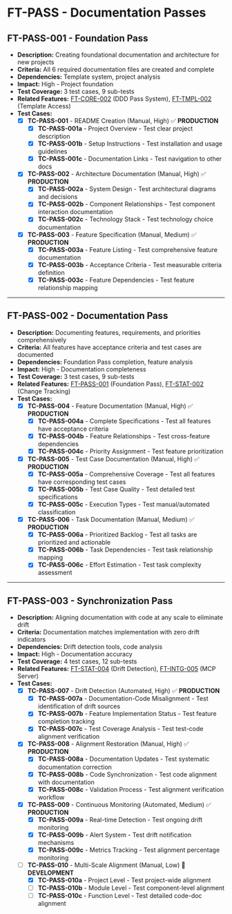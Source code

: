 # FT-PASS - Documentation Passes

## FT-PASS-001 - Foundation Pass
- **Description:** Creating foundational documentation and architecture for new projects
- **Criteria:** All 6 required documentation files are created and complete
- **Dependencies:** Template system, project analysis
- **Impact:** High - Project foundation
- **Test Coverage:** 3 test cases, 9 sub-tests
- **Related Features:** [FT-CORE-002](core.md#ft-core-002) (DDD Pass System), [FT-TMPL-002](templates.md#ft-tmpl-002) (Template Access)
- **Test Cases:**
    - [x] **TC-PASS-001** - README Creation (Manual, High) ✅ **PRODUCTION**
        - [x] **TC-PASS-001a** - Project Overview - Test clear project description
        - [x] **TC-PASS-001b** - Setup Instructions - Test installation and usage guidelines
        - [x] **TC-PASS-001c** - Documentation Links - Test navigation to other docs
    - [x] **TC-PASS-002** - Architecture Documentation (Manual, High) ✅ **PRODUCTION**
        - [x] **TC-PASS-002a** - System Design - Test architectural diagrams and decisions
        - [x] **TC-PASS-002b** - Component Relationships - Test component interaction documentation
        - [x] **TC-PASS-002c** - Technology Stack - Test technology choice documentation
    - [x] **TC-PASS-003** - Feature Specification (Manual, Medium) ✅ **PRODUCTION**
        - [x] **TC-PASS-003a** - Feature Listing - Test comprehensive feature documentation
        - [x] **TC-PASS-003b** - Acceptance Criteria - Test measurable criteria definition
        - [x] **TC-PASS-003c** - Feature Dependencies - Test feature relationship mapping

---

## FT-PASS-002 - Documentation Pass
- **Description:** Documenting features, requirements, and priorities comprehensively
- **Criteria:** All features have acceptance criteria and test cases are documented
- **Dependencies:** Foundation Pass completion, feature analysis
- **Impact:** High - Documentation completeness
- **Test Coverage:** 3 test cases, 9 sub-tests
- **Related Features:** [FT-PASS-001](passes.md#ft-pass-001) (Foundation Pass), [FT-STAT-002](status-tracking.md#ft-stat-002) (Change Tracking)
- **Test Cases:**
    - [x] **TC-PASS-004** - Feature Documentation (Manual, High) ✅ **PRODUCTION**
        - [x] **TC-PASS-004a** - Complete Specifications - Test all features have acceptance criteria
        - [x] **TC-PASS-004b** - Feature Relationships - Test cross-feature dependencies
        - [x] **TC-PASS-004c** - Priority Assignment - Test feature prioritization
    - [x] **TC-PASS-005** - Test Case Documentation (Manual, High) ✅ **PRODUCTION**
        - [x] **TC-PASS-005a** - Comprehensive Coverage - Test all features have corresponding test cases
        - [x] **TC-PASS-005b** - Test Case Quality - Test detailed test specifications
        - [x] **TC-PASS-005c** - Execution Types - Test manual/automated classification
    - [x] **TC-PASS-006** - Task Documentation (Manual, Medium) ✅ **PRODUCTION**
        - [x] **TC-PASS-006a** - Prioritized Backlog - Test all tasks are prioritized and actionable
        - [x] **TC-PASS-006b** - Task Dependencies - Test task relationship mapping
        - [x] **TC-PASS-006c** - Effort Estimation - Test task complexity assessment

---

## FT-PASS-003 - Synchronization Pass
- **Description:** Aligning documentation with code at any scale to eliminate drift
- **Criteria:** Documentation matches implementation with zero drift indicators
- **Dependencies:** Drift detection tools, code analysis
- **Impact:** High - Documentation accuracy
- **Test Coverage:** 4 test cases, 12 sub-tests
- **Related Features:** [FT-STAT-004](status-tracking.md#ft-stat-004) (Drift Detection), [FT-INTG-005](integration.md#ft-intg-005) (MCP Server)
- **Test Cases:**
    - [x] **TC-PASS-007** - Drift Detection (Automated, High) ✅ **PRODUCTION**
        - [x] **TC-PASS-007a** - Documentation-Code Misalignment - Test identification of drift sources
        - [x] **TC-PASS-007b** - Feature Implementation Status - Test feature completion tracking
        - [x] **TC-PASS-007c** - Test Coverage Analysis - Test test-code alignment verification
    - [x] **TC-PASS-008** - Alignment Restoration (Manual, High) ✅ **PRODUCTION**
        - [x] **TC-PASS-008a** - Documentation Updates - Test systematic documentation correction
        - [x] **TC-PASS-008b** - Code Synchronization - Test code alignment with documentation
        - [x] **TC-PASS-008c** - Validation Process - Test alignment verification workflow
    - [x] **TC-PASS-009** - Continuous Monitoring (Automated, Medium) ✅ **PRODUCTION**
        - [x] **TC-PASS-009a** - Real-time Detection - Test ongoing drift monitoring
        - [x] **TC-PASS-009b** - Alert System - Test drift notification mechanisms
        - [x] **TC-PASS-009c** - Metrics Tracking - Test alignment percentage monitoring
    - [ ] **TC-PASS-010** - Multi-Scale Alignment (Manual, Low) 🚧 **DEVELOPMENT**
        - [x] **TC-PASS-010a** - Project Level - Test project-wide alignment
        - [ ] **TC-PASS-010b** - Module Level - Test component-level alignment
        - [ ] **TC-PASS-010c** - Function Level - Test detailed code-doc alignment
